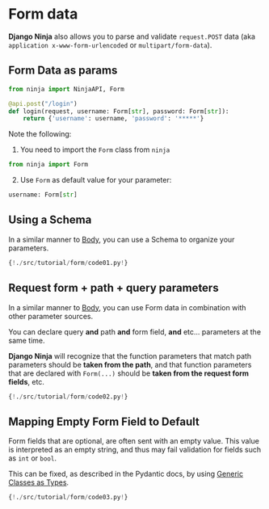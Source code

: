 # Form data

**Django Ninja** also allows you to parse and validate `request.POST` data
(aka `application x-www-form-urlencoded` or `multipart/form-data`).

## Form Data as params 

```python hl_lines="1 4"
from ninja import NinjaAPI, Form

@api.post("/login")
def login(request, username: Form[str], password: Form[str]):
    return {'username': username, 'password': '*****'}
```

Note the following:

1) You need to import the `Form` class from `ninja`
```python
from ninja import Form
```

2) Use `Form` as default value for your parameter:
```python
username: Form[str]
```

## Using a Schema

In a similar manner to [Body](../body/#declare-it-as-a-parameter), you can use
a Schema to organize your parameters.

```python hl_lines="12"
{!./src/tutorial/form/code01.py!}
```

## Request form + path + query parameters

In a similar manner to [Body](../body/#request-body-path-query-parameters), you can use
Form data in combination with other parameter sources.

You can declare query **and** path **and** form field, **and** etc... parameters at the same time.

**Django Ninja** will recognize that the function parameters that match path
parameters should be **taken from the path**, and that function parameters that
are declared with `Form(...)` should be **taken from the request form fields**, etc.

```python hl_lines="12"
{!./src/tutorial/form/code02.py!}
```
## Mapping Empty Form Field to Default

Form fields that are optional, are often sent with an empty value. This value is
interpreted as an empty string, and thus may fail validation for fields such as `int` or `bool`.

This can be fixed, as described in the Pydantic docs, by using
[Generic Classes as Types](https://pydantic-docs.helpmanual.io/usage/types/#generic-classes-as-types).

```python hl_lines="15 16 23-25"
{!./src/tutorial/form/code03.py!}
```
